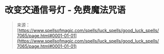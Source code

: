 <!--yml

category: 未分类

date: 2024-06-12 18:41:58

-->

# 改变交通信号灯 - 免费魔法咒语

> 来源：[https://www.spellsofmagic.com/spells/luck_spells/good_luck_spells/7065/page.html#0001-01-01](https://www.spellsofmagic.com/spells/luck_spells/good_luck_spells/7065/page.html#0001-01-01)
